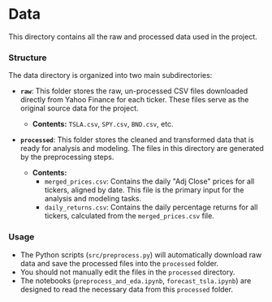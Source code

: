 # Data

This directory contains all the raw and processed data used in the project.

### Structure

The data directory is organized into two main subdirectories:

* **`raw`**: This folder stores the raw, un-processed CSV files downloaded directly from Yahoo Finance for each ticker. These files serve as the original source data for the project.
    * **Contents:** `TSLA.csv`, `SPY.csv`, `BND.csv`, etc.
    
* **`processed`**: This folder stores the cleaned and transformed data that is ready for analysis and modeling. The files in this directory are generated by the preprocessing steps.
    * **Contents:**
        * `merged_prices.csv`: Contains the daily "Adj Close" prices for all tickers, aligned by date. This file is the primary input for the analysis and modeling tasks.
        * `daily_returns.csv`: Contains the daily percentage returns for all tickers, calculated from the `merged_prices.csv` file.

### Usage

* The Python scripts (`src/preprocess.py`) will automatically download raw data and save the processed files into the `processed` folder.
* You should not manually edit the files in the `processed` directory.
* The notebooks (`preprocess_and_eda.ipynb`, `forecast_tsla.ipynb`) are designed to read the necessary data from this `processed` folder.